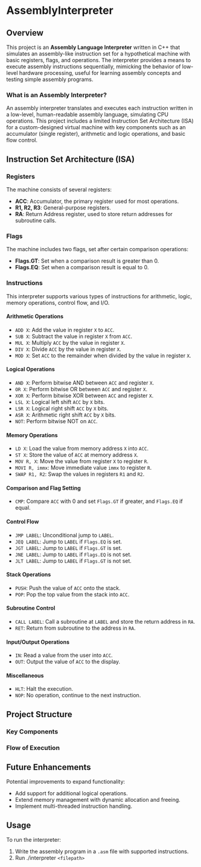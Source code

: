# AssemblyInterpreter

## Overview
This project is an **Assembly Language Interpreter** written in C++ that simulates an assembly-like instruction set for a hypothetical machine with basic registers, flags, and operations. The interpreter provides a means to execute assembly instructions sequentially, mimicking the behavior of low-level hardware processing, useful for learning assembly concepts and testing simple assembly programs.

### What is an Assembly Interpreter?
An assembly interpreter translates and executes each instruction written in a low-level, human-readable assembly language, simulating CPU operations. This project includes a limited Instruction Set Architecture (ISA) for a custom-designed virtual machine with key components such as an accumulator (single register), arithmetic and logic operations, and basic flow control.

## Instruction Set Architecture (ISA)

### Registers
The machine consists of several registers:
- **ACC**: Accumulator, the primary register used for most operations.
- **R1, R2, R3**: General-purpose registers.
- **RA**: Return Address register, used to store return addresses for subroutine calls.

### Flags
The machine includes two flags, set after certain comparison operations:
- **Flags.GT**: Set when a comparison result is greater than 0.
- **Flags.EQ**: Set when a comparison result is equal to 0.

### Instructions
This interpreter supports various types of instructions for arithmetic, logic, memory operations, control flow, and I/O.

#### Arithmetic Operations
- `ADD X`: Add the value in register `X` to `ACC`.
- `SUB X`: Subtract the value in register `X` from `ACC`.
- `MUL X`: Multiply `ACC` by the value in register `X`.
- `DIV X`: Divide `ACC` by the value in register `X`.
- `MOD X`: Set `ACC` to the remainder when divided by the value in register `X`.

#### Logical Operations
- `AND X`: Perform bitwise AND between `ACC` and register `X`.
- `OR X`: Perform bitwise OR between `ACC` and register `X`.
- `XOR X`: Perform bitwise XOR between `ACC` and register `X`.
- `LSL X`: Logical left shift `ACC` by `X` bits.
- `LSR X`: Logical right shift `ACC` by `X` bits.
- `ASR X`: Arithmetic right shift `ACC` by `X` bits.
- `NOT`: Perform bitwise NOT on `ACC`.

#### Memory Operations
- `LD X`: Load the value from memory address `X` into `ACC`.
- `ST X`: Store the value of `ACC` at memory address `X`.
- `MOV R, X`: Move the value from register `X` to register `R`.
- `MOVI R, immx`: Move immediate value `immx` to register `R`.
- `SWAP R1, R2`: Swap the values in registers `R1` and `R2`.

#### Comparison and Flag Setting
- `CMP`: Compare `ACC` with 0 and set `Flags.GT` if greater, and `Flags.EQ` if equal.

#### Control Flow
- `JMP LABEL`: Unconditional jump to `LABEL`.
- `JEQ LABEL`: Jump to `LABEL` if `Flags.EQ` is set.
- `JGT LABEL`: Jump to `LABEL` if `Flags.GT` is set.
- `JNE LABEL`: Jump to `LABEL` if `Flags.EQ` is not set.
- `JLT LABEL`: Jump to `LABEL` if `Flags.GT` is not set.

#### Stack Operations
- `PUSH`: Push the value of `ACC` onto the stack.
- `POP`: Pop the top value from the stack into `ACC`.

#### Subroutine Control
- `CALL LABEL`: Call a subroutine at `LABEL` and store the return address in `RA`.
- `RET`: Return from subroutine to the address in `RA`.

#### Input/Output Operations
- `IN`: Read a value from the user into `ACC`.
- `OUT`: Output the value of `ACC` to the display.

#### Miscellaneous
- `HLT`: Halt the execution.
- `NOP`: No operation, continue to the next instruction.

## Project Structure

### Key Components

  
### Flow of Execution


## Future Enhancements
Potential improvements to expand functionality:
- Add support for additional logical operations.
- Extend memory management with dynamic allocation and freeing.
- Implement multi-threaded instruction handling.

## Usage

To run the interpreter:
1. Write the assembly program in a `.asm` file with supported instructions.
2. Run ./interpreter `<filepath>`
